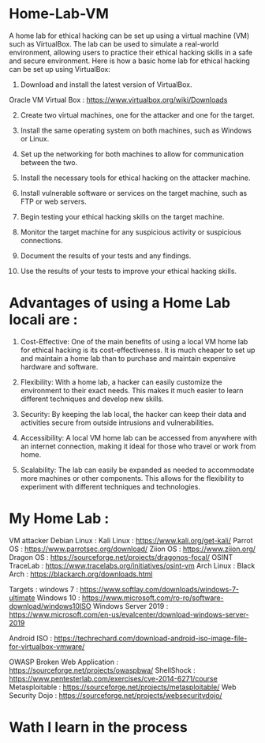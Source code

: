 # Home-Lab-VM

A home lab for ethical hacking can be set up using a virtual machine (VM) such as VirtualBox. The lab can be used to simulate a real-world environment, allowing users to practice their ethical hacking skills in a safe and secure environment. Here is how a basic home lab for ethical hacking can be set up using VirtualBox:

1. Download and install the latest version of VirtualBox.

Oracle VM Virtual Box : https://www.virtualbox.org/wiki/Downloads

2. Create two virtual machines, one for the attacker and one for the target.

3. Install the same operating system on both machines, such as Windows or Linux.

4. Set up the networking for both machines to allow for communication between the two.

5. Install the necessary tools for ethical hacking on the attacker machine.

6. Install vulnerable software or services on the target machine, such as FTP or web servers.

7. Begin testing your ethical hacking skills on the target machine.

8. Monitor the target machine for any suspicious activity or suspicious connections.

9. Document the results of your tests and any findings.

10. Use the results of your tests to improve your ethical hacking skills.



# Advantages of using a Home Lab locali are :

1. Cost-Effective: One of the main benefits of using a local VM home lab for ethical hacking is its cost-effectiveness. It is much cheaper to set up and maintain a home lab than to purchase and maintain expensive hardware and software.

2. Flexibility: With a home lab, a hacker can easily customize the environment to their exact needs. This makes it much easier to learn different techniques and develop new skills.

3. Security: By keeping the lab local, the hacker can keep their data and activities secure from outside intrusions and vulnerabilities.

4. Accessibility: A local VM home lab can be accessed from anywhere with an internet connection, making it ideal for those who travel or work from home.

5. Scalability: The lab can easily be expanded as needed to accommodate more machines or other components. This allows for the flexibility to experiment with different techniques and technologies.

# My Home Lab : 
VM attacker
Debian Linux :
Kali Linux : https://www.kali.org/get-kali/
Parrot OS : https://www.parrotsec.org/download/
Ziion OS : https://www.ziion.org/
Dragon OS : https://sourceforge.net/projects/dragonos-focal/
OSINT TraceLab : https://www.tracelabs.org/initiatives/osint-vm
Arch Linux :
Black Arch : https://blackarch.org/downloads.html

Targets :
windows 7 : https://www.softlay.com/downloads/windows-7-ultimate
Windows 10 : https://www.microsoft.com/ro-ro/software-download/windows10ISO
Windows Server 2019 : https://www.microsoft.com/en-us/evalcenter/download-windows-server-2019

Android ISO : https://techrechard.com/download-android-iso-image-file-for-virtualbox-vmware/

OWASP Broken Web Application : https://sourceforge.net/projects/owaspbwa/
ShellShock : https://www.pentesterlab.com/exercises/cve-2014-6271/course
Metasploitable : https://sourceforge.net/projects/metasploitable/
Web Security Dojo : https://sourceforge.net/projects/websecuritydojo/

# Wath I learn in the process

